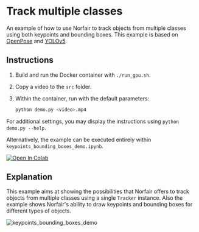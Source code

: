 # Track multiple classes

An example of how to use Norfair to track objects from multiple classes using both keypoints and bounding boxes. This example is based on [OpenPose](https://github.com/CMU-Perceptual-Computing-Lab/openpose) and [YOLOv5](https://github.com/ultralytics/yolov5).

## Instructions

1. Build and run the Docker container with `./run_gpu.sh`.
2. Copy a video to the `src` folder.
3. Within the container, run with the default parameters:

    ```bash
    python demo.py <video>.mp4
    ```

For additional settings, you may display the instructions using `python demo.py --help`.

Alternatively, the example can be executed entirely within `keypoints_bounding_boxes_demo.ipynb`.

[![Open In Colab](https://colab.research.google.com/assets/colab-badge.svg)](https://colab.research.google.com/github/tryolabs/norfair/blob/demo-keypoints-bboxes/demos/keypoints_bounding_boxes/keypoints_bounding_boxes_demo.ipynb)

## Explanation

This example aims at showing the possibilities that Norfair offers to track objects from multiple classes using a single `Tracker` instance. Also the example shows Norfair's ability to draw keypoints and bounding boxes for different types of objects.

![keypoints_bounding_boxes_demo](../../docs/keypoints_bounding_boxes_demo.gif)
